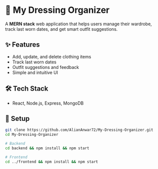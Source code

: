 # 👗 My Dressing Organizer

A **MERN stack** web application that helps users manage their wardrobe, track last worn dates, and get smart outfit suggestions.

## ✨ Features
- Add, update, and delete clothing items  
- Track last worn dates  
- Outfit suggestions and feedback  
- Simple and intuitive UI  

## 🛠 Tech Stack
- React, Node.js, Express, MongoDB  

## 🚀 Setup
```bash
git clone https://github.com/AlianAnwar72/My-Dressing-Organizer.git
cd My-Dressing-Organizer

# Backend
cd backend && npm install && npm start

# Frontend
cd ../frontend && npm install && npm start
